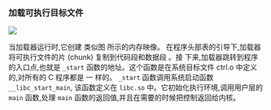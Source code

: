 ### 加载可执行目标文件

![](../../P2.png)


当加载器运行时,它创建 类似图 所示的内存映像。 在程序头部表的引导下,加载器将可执行文件的片 (chunk) 复制到代码段和数据段 。接 下来,加载器跳转到程序的入口点,也就是 `_start` 函数的地址。这个函数是在系统目标文件 ctrl.o 中定义的,对所有的 C 程序都是 一 样的。 `_start` 函数调用系统启动函数`__libc_start_main`, 该函数定义在 `libc.so` 中。它初始化执行环境,调用用户层的 `main` 函数,处理 `main` 函数的返回值,并且在需要的时候把控制返回给内核。